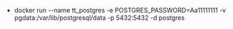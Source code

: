 * docker run --name tt_postgres -e POSTGRES_PASSWORD=Aa11111111 -v pgdata:/var/lib/postgresql/data -p 5432:5432 -d postgres